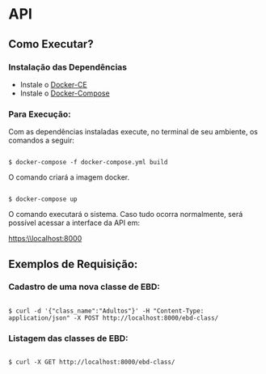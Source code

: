 # API

## Como Executar?

### Instalação das Dependências

* Instale o [Docker-CE](https://docs.docker.com/install/linux/docker-ce/ubuntu/)
* Instale o [Docker-Compose](https://docs.docker.com/compose/install/)

### Para Execução:

Com as dependências instaladas execute, no terminal de seu ambiente, os comandos a seguir:

```

$ docker-compose -f docker-compose.yml build

```

O comando criará a imagem docker.

```

$ docker-compose up

```

O comando executará o sistema. Caso tudo ocorra normalmente, será possível acessar a interface da API em:

[https:\\\localhost:8000](https:\\localhost:8000)

## Exemplos de Requisição:

### Cadastro de uma nova classe de EBD:

```

$ curl -d '{"class_name":"Adultos"}' -H "Content-Type: application/json" -X POST http://localhost:8000/ebd-class/

```

### Listagem das classes de EBD:

```

$ curl -X GET http://localhost:8000/ebd-class/

```